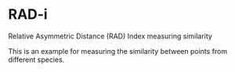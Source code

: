 # RAD-i
Relative Asymmetric Distance (RAD) Index measuring similarity

This is an example for measuring the similarity between points from different species. 